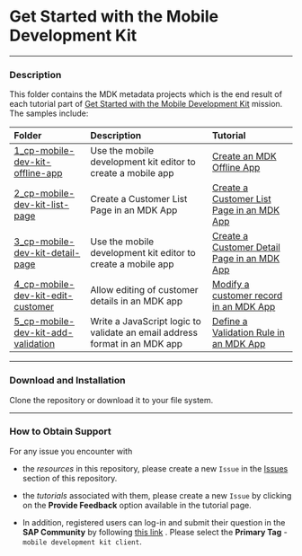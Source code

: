 # Get Started with the Mobile Development Kit

***
### Description
This folder contains the MDK metadata projects which is the end result of each tutorial part of [Get Started with the Mobile Development Kit](https://developers.sap.com/mission.mobile-dev-kit-get-started.html) mission.
The samples include:

|  Folder     | Description   | Tutorial
|  :------------- | :------------- | :-------------
|  [1_cp-mobile-dev-kit-offline-app](/1_Get_Started_with_the_MDK/1_cp-mobile-dev-kit-offline-app) | Use the mobile development kit editor to create a mobile app | [Create an MDK Offline App](https://developers.sap.com/tutorials/cp-mobile-dev-kit-offline-app.html)
|  [2_cp-mobile-dev-kit-list-page](/1_Get_Started_with_the_MDK2_cp-mobile-dev-kit-list-page)  |  Create a Customer List Page in an MDK App  | [Create a Customer List Page in an MDK App](https://developers.sap.com/tutorials/cp-mobile-dev-kit-list-page.html)
|  [3_cp-mobile-dev-kit-detail-page](/1_Get_Started_with_the_MDK3_cp-mobile-dev-kit-detail-page)      |     Use the mobile development kit editor to create a mobile app | [Create a Customer Detail Page in an MDK App](https://developers.sap.com/tutorials/cp-mobile-dev-kit-detail-page.html)
|  [4_cp-mobile-dev-kit-edit-customer](/1_Get_Started_with_the_MDK/4_cp-mobile-dev-kit-edit-customer) | Allow editing of customer details in an MDK app | [Modify a customer record in an MDK App](https://developers.sap.com/tutorials/cp-mobile-dev-kit-edit-customer.html)
|  [5_cp-mobile-dev-kit-add-validation](/1_Get_Started_with_the_MDK/5_cp-mobile-dev-kit-add-validation) | Write a JavaScript logic to validate an email address format in an MDK app | [Define a Validation Rule in an MDK App](https://developers.sap.com/tutorials/cp-mobile-dev-kit-add-validation.html)



***
### Download and Installation

Clone the repository or download it to your file system.

***
### How to Obtain Support
For any issue you encounter with 
* the *resources* in this repository, please create a new `Issue` in the [Issues](https://github.com/SAP/cloud-mdk-tutorial-samples/issues) section of this repository.
* the *tutorials* associated with them, please create a new `Issue` by clicking on the **Provide Feedback** option available in the tutorial page.

* In addition, registered users can log-in and submit their question in the **SAP Community** by following [this link](https://answers.sap.com/questions/ask.html) .
Please select the **Primary Tag** - `mobile development kit client`.